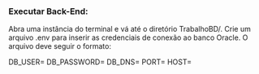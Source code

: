 ### Executar Back-End:
Abra uma instância do terminal e vá até o diretório TrabalhoBD/.
Crie um arquivo .env para inserir as credenciais de conexão ao banco Oracle. O arquivo deve seguir o formato:

DB_USER=
DB_PASSWORD=
DB_DNS=
PORT=
HOST=